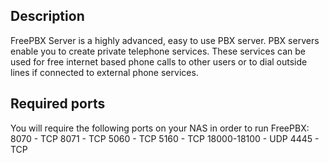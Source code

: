 ## Description
FreePBX Server is a highly advanced, easy to use PBX server.
PBX servers enable you to create private telephone services.
These services can be used for free internet based phone calls to other users or to dial outside lines if connected to external phone services.

## Required ports
You will require the following ports on your NAS in order to run FreePBX:
8070 - TCP
8071 - TCP
5060 - TCP
5160 - TCP
18000-18100 - UDP
4445 - TCP
